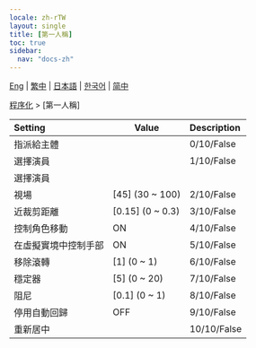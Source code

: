 ```yaml
---
locale: zh-rTW
layout: single
title: [第一人稱]
toc: true
sidebar:
  nav: "docs-zh"
---
```

[Eng](/dancexr/menu/2025.4/motion/first_person) | [繁中](/tw/dancexr/menu/2025.4/motion/first_person) | [日本語](/jp/dancexr/menu/2025.4/motion/first_person) | [한국어](/kr/dancexr/menu/2025.4/motion/first_person) | [简中](/zh/dancexr/menu/2025.4/motion/first_person)

[程序化](../menu#程序化) > [第一人稱]



| Setting | Value | Description |
| :--- | --- | :--- |
| 指派給主體 || 0/10/False
| 選擇演員 || 1/10/False
| 選擇演員 |  |  |
| 視場 | [45] (30 ~ 100) | 2/10/False
| 近裁剪距離 | [0.15] (0 ~ 0.3) | 3/10/False
| 控制角色移動 | ON | 4/10/False
| 在虛擬實境中控制手部 | ON | 5/10/False
| 移除滾轉 | [1] (0 ~ 1) | 6/10/False
| 穩定器 | [5] (0 ~ 20) | 7/10/False
| 阻尼 | [0.1] (0 ~ 1) | 8/10/False
| 停用自動回歸 | OFF | 9/10/False
| 重新居中 || 10/10/False
